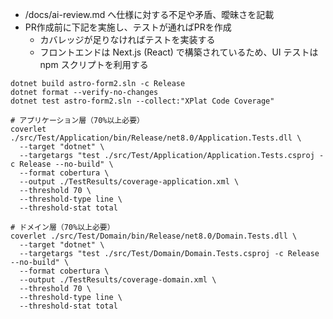 - /docs/ai-review.md へ仕様に対する不足や矛盾、曖昧さを記載
- PR作成前に下記を実施し、テストが通ればPRを作成
  - カバレッジが足りなければテストを実装する
  - フロントエンドは Next.js (React) で構築されているため、UI テストは npm スクリプトを利用する
```
dotnet build astro-form2.sln -c Release
dotnet format --verify-no-changes
dotnet test astro-form2.sln --collect:"XPlat Code Coverage"

# アプリケーション層（70%以上必要）
coverlet ./src/Test/Application/bin/Release/net8.0/Application.Tests.dll \
  --target "dotnet" \
  --targetargs "test ./src/Test/Application/Application.Tests.csproj -c Release --no-build" \
  --format cobertura \
  --output ./TestResults/coverage-application.xml \
  --threshold 70 \
  --threshold-type line \
  --threshold-stat total

# ドメイン層（70%以上必要）
coverlet ./src/Test/Domain/bin/Release/net8.0/Domain.Tests.dll \
  --target "dotnet" \
  --targetargs "test ./src/Test/Domain/Domain.Tests.csproj -c Release --no-build" \
  --format cobertura \
  --output ./TestResults/coverage-domain.xml \
  --threshold 70 \
  --threshold-type line \
  --threshold-stat total

```
